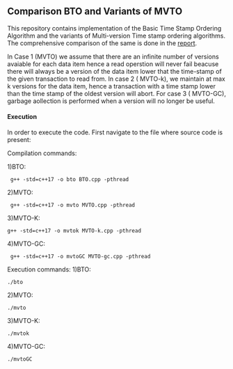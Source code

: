 ## Comparison BTO and Variants of MVTO

This repository contains implementation of the Basic Time Stamp Ordering Algorithm and the variants of Multi-version Time stamp ordering algorithms.
The comprehensive comparison of the same is done in the [report]( https://github.com/rohit-kapoor/Comparison-of-BTO-and-versions-of-MVTO/blob/main/BTO_versions_of_mvto.pdf ). 

In Case 1 (MVTO) we assume that there are an infinite number of versions avaiable for each data item hence
a read operstion will never fail beacuse there will always be a version of the data item lower that the time-stamp of the given transaction to read from.
In case 2 ( MVTO-k), we maintain at max k versions for the data item, hence a transaction with a time stamp lower than the time stamp of the oldest version 
will abort. For case 3 ( MVTO-GC), garbage aollection is performed when a version will no longer be useful.

#### Execution

In order to execute the code. First navigate to the file where source code is present:

Compilation commands:

1)BTO:

``` g++ -std=c++17 -o bto BTO.cpp -pthread```

2)MVTO:

``` g++ -std=c++17 -o mvto MVTO.cpp -pthread```

3)MVTO-K:

```g++ -std=c++17 -o mvtok MVTO-k.cpp -pthread```

4)MVTO-GC:

``` g++ -std=c++17 -o mvtoGC MVTO-gc.cpp -pthread```

Execution commands:
1)BTO:

```./bto```

2)MVTO:

```./mvto```

3)MVTO-K:

```./mvtok```

4)MVTO-GC:

```./mvtoGC```


